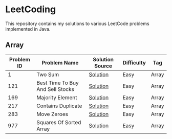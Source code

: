 # LeetCoding

This repository contains my solutions to various LeetCode problems implemented in Java.

## Array

| Problem ID | Problem Name                     | Solution Source                                                                             | Difficulty | Tag   |
|------------|----------------------------------|---------------------------------------------------------------------------------------------|------------|-------|
| 1          | Two Sum                          | [Solution](src/main/java/com/anirudhology/leetcoding/array/TwoSum.java)                     | Easy       | Array |
| 121        | Best Time To Buy And Sell Stocks | [Solution](src/main/java/com/anirudhology/leetcoding/array/BestTimeToBuyAndSellStocks.java) | Easy       | Array |
| 169        | Majority Element                 | [Solution](src/main/java/com/anirudhology/leetcoding/array/MajorityElement.java)            | Easy       | Array |
| 217        | Contains Duplicate               | [Solution](src/main/java/com/anirudhology/leetcoding/array/ContainsDuplicate.java)          | Easy       | Array |
| 283        | Move Zeroes                      | [Solution](src/main/java/com/anirudhology/leetcoding/array/MoveZeroes.java)                 | Easy       | Array |
| 977        | Squares Of Sorted Array          | [Solution](src/main/java/com/anirudhology/leetcoding/array/SquaresOfSortedArray.java)       | Easy       | Array |